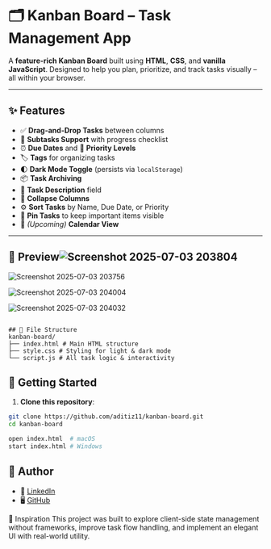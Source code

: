 # 🗂️ Kanban Board – Task Management App

A **feature-rich Kanban Board** built using **HTML**, **CSS**, and **vanilla JavaScript**. Designed to help you plan, prioritize, and track tasks visually – all within your browser.

---

## ✨ Features

- ✅ **Drag-and-Drop Tasks** between columns
- 📝 **Subtasks Support** with progress checklist
- ⏰ **Due Dates** and 🔺 **Priority Levels**
- 🏷️ **Tags** for organizing tasks
- 🌓 **Dark Mode Toggle** (persists via `localStorage`)
- 📦 **Task Archiving**
- 🧩 **Task Description** field
- 📂 **Collapse Columns**
- ⚙️ **Sort Tasks** by Name, Due Date, or Priority
- 📌 **Pin Tasks** to keep important items visible
- 📆 *(Upcoming)* **Calendar View**

---

## 📸 Preview![Screenshot 2025-07-03 203804](https://github.com/user-attachments/assets/c9701d8b-73d5-48b6-81b8-0b7f50b416b6)


![Screenshot 2025-07-03 203756](https://github.com/user-attachments/assets/d6f8afd7-76e6-4a51-b800-008ca4aca4cf)

![Screenshot 2025-07-03 204004](https://github.com/user-attachments/assets/71a52d71-49da-4fac-84ea-67c2c5cf1e3f)

![Screenshot 2025-07-03 204032](https://github.com/user-attachments/assets/d503dc95-f2ed-4300-a3d2-fca2996de6ed)

```

## 📁 File Structure
kanban-board/
├── index.html # Main HTML structure
├── style.css # Styling for light & dark mode
└── script.js # All task logic & interactivity

```

## 🚀 Getting Started

1. **Clone this repository**:

```bash
git clone https://github.com/aditiz11/kanban-board.git
cd kanban-board

open index.html  # macOS
start index.html # Windows
```
## 📌 Author

- 💼 [LinkedIn](https://www.linkedin.com/in/aditiyerra11)  
- 🖥️ [GitHub](https://github.com/aditiz11)

🧠 Inspiration
This project was built to explore client-side state management without frameworks, improve task flow handling, and implement an elegant UI with real-world utility.
